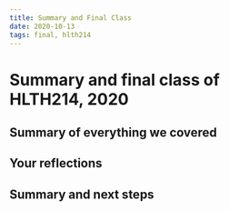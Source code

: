 ```yaml
---
title: Summary and Final Class
date: 2020-10-13
tags: final, hlth214
---
```

# Summary and final class of HLTH214, 2020

## Summary of everything we covered

## Your reflections

## Summary and next steps
